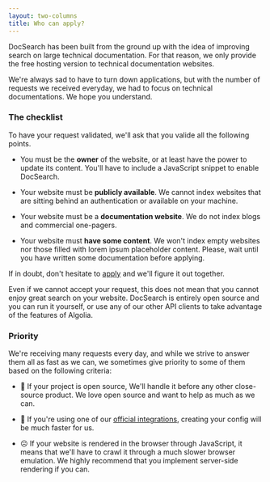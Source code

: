 ```yaml
---
layout: two-columns
title: Who can apply?
---
```


DocSearch has been built from the ground up with the idea of improving search on
large technical documentation. For that reason, we only provide the free hosting
version to technical documentation websites.

We're always sad to have to turn down applications, but with the number of
requests we received everyday, we had to focus on technical documentations.
We hope you understand.

### The checklist

To have your request validated, we'll ask that you valide all the following
points.

- You must be the **owner** of the website, or at least have the power to update
  its content. You'll have to include a JavaScript snippet to enable DocSearch.

- Your website must be **publicly available**. We cannot index websites that are
  sitting behind an authentication or available on your machine.

- Your website must be a **documentation website**. We do not index blogs and
  commercial one-pagers.

- Your website must **have some content**. We won't index empty websites nor
  those filled with lorem ipsum placeholder content. Please, wait until you have
  written some documentation before applying.

If in doubt, don't hesitate to [apply][1] and we'll figure it out together.

Even if we cannot accept your request, this does not mean that you cannot enjoy
great search on your website. DocSearch is entirely open source and you can run
it yourself, or use any of our other API clients to take advantage of the
features of Algolia.

### Priority

We're receiving many requests every day, and while we strive to answer them all
as fast as we can, we sometimes give priority to some of them based on the
following criteria:

- 🙂 If your project is open source, We'll handle it before any other
  close-source product. We love open source and want to help as much as we can.

- 🙂 If you're using one of our [official integrations][2], creating your config
  will be much faster for us.

- ☹️ If your website is rendered in the browser through JavaScript, it means that
  we'll have to crawl it through a much slower browser emulation. We highly
  recommend that you implement server-side rendering if you can.

[1]: ./apply.html

[2]: ./integrations.html
